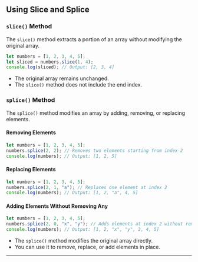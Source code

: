 ##  Using Slice and Splice

### `slice()` Method
The `slice()` method extracts a portion of an array without modifying the original array.

```javascript
let numbers = [1, 2, 3, 4, 5];
let sliced = numbers.slice(1, 4);
console.log(sliced); // Output: [2, 3, 4]
```

- The original array remains unchanged.
- The `slice()` method does not include the end index.

### `splice()` Method
The `splice()` method modifies an array by adding, removing, or replacing elements.

#### Removing Elements
```javascript
let numbers = [1, 2, 3, 4, 5];
numbers.splice(2, 2); // Removes two elements starting from index 2
console.log(numbers); // Output: [1, 2, 5]
```

#### Replacing Elements
```javascript
let numbers = [1, 2, 3, 4, 5];
numbers.splice(2, 1, "a"); // Replaces one element at index 2
console.log(numbers); // Output: [1, 2, "a", 4, 5]
```

#### Adding Elements Without Removing Any
```javascript
let numbers = [1, 2, 3, 4, 5];
numbers.splice(2, 0, "x", "y"); // Adds elements at index 2 without removal
console.log(numbers); // Output: [1, 2, "x", "y", 3, 4, 5]
```

- The `splice()` method modifies the original array directly.
- You can use it to remove, replace, or add elements in place.

---


